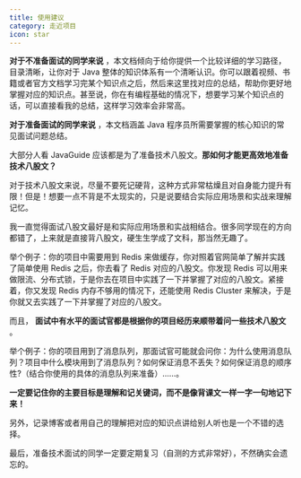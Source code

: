 ```yaml
---
title: 使用建议
category: 走近项目
icon: star
---
```


**对于不准备面试的同学来说** ，本文档倾向于给你提供一个比较详细的学习路径，目录清晰，让你对于 Java 整体的知识体系有一个清晰认识。你可以跟着视频、书籍或者官方文档学习完某个知识点之后，然后来这里找对应的总结，帮助你更好地掌握对应的知识点。甚至说，你在有编程基础的情况下，想要学习某个知识点的话，可以直接看我的总结，这样学习效率会非常高。

**对于准备面试的同学来说** ，本文档涵盖 Java 程序员所需要掌握的核心知识的常见面试问题总结。

大部分人看 JavaGuide 应该都是为了准备技术八股文。**那如何才能更高效地准备技术八股文？**

对于技术八股文来说，尽量不要死记硬背，这种方式非常枯燥且对自身能力提升有限！但是！想要一点不背是不太现实的，只是说要结合实际应用场景和实战来理解记忆。

我一直觉得面试八股文最好是和实际应用场景和实战相结合。很多同学现在的方向都错了，上来就是直接背八股文，硬生生学成了文科，那当然无趣了。

举个例子：你的项目中需要用到 Redis 来做缓存，你对照着官网简单了解并实践了简单使用 Redis 之后，你去看了 Redis 对应的八股文。你发现 Redis 可以用来做限流、分布式锁，于是你去在项目中实践了一下并掌握了对应的八股文。紧接着，你又发现 Redis 内存不够用的情况下，还能使用 Redis Cluster 来解决，于是你就又去实践了一下并掌握了对应的八股文。

而且， **面试中有水平的面试官都是根据你的项目经历来顺带着问一些技术八股文** 。

举个例子：你的项目用到了消息队列，那面试官可能就会问你：为什么使用消息队列？项目中什么模块用到了消息队列？如何保证消息不丢失？如何保证消息的顺序性?（结合你使用的具体的消息队列来准备）......。

**一定要记住你的主要目标是理解和记关键词，而不是像背课文一样一字一句地记下来！**

另外，记录博客或者用自己的理解把对应的知识点讲给别人听也是一个不错的选择。

最后，准备技术面试的同学一定要定期复习（自测的方式非常好），不然确实会遗忘的。